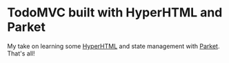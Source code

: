 # TodoMVC built with HyperHTML and Parket
My take on learning some [HyperHTML](https://viperhtml.js.org/) and state management with [Parket](https://github.com/ForsakenHarmony/parket). That's all!
